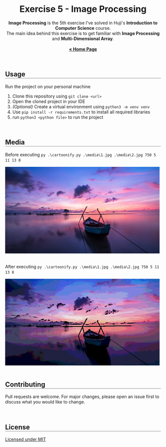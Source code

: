 <div align="center">
  <h1 align="center" style="border-bottom: none"><b>Exercise 5</b> - Image Processing</h1>

  <p align="center">
    <b>Image Processing</b> is the 5th exercise I've solved in Huji's <b>Introduction to Computer Science</b> course.
    <br>
    The main idea behind this exercise is to get familiar with <b>Image Processing</b> and <b>Multi-Dimensional Array</b>.
    <br>
    <br>
    <a href="https://github.com/LielAmar/Introduction-To-CS-solutions"><strong>« Home Page</strong></a>
    <br>
  </p>
</div>

<br>

<div align="left">
  <h2 align="left" style="border-bottom: 1px solid gray">Usage</h2>

  <p>Run the project on your personal machine</p>
  <ol align="left">
    <li>Clone this repository using <code>git clone &lt;url&gt;</code></li>
    <li>Open the cloned project in your IDE</li>
    <li><i>(Optional)</i> Create a virtual environment using <code>python3 -m venv venv</code></li>
    <li>Use <code>pip install -r requirements.txt</code> to install all required libraries</li>
    <li>run <code>python3 &lt;python file&gt;</code> to run the project</li>
  </ol>
</div>

<br>

<div align="left">
  <h2 align="left" style="border-bottom: 1px solid gray">Media</h2>

  <div align="left">
    <p>Before executing <code>py .\cartoonify.py .\media\1.jpg .\media\2.jpg 750 5 11 13 8</code></p>
    <img src="./media/1.jpg" alt="1" width="500px" />  
    <br>
    <br>
    <p>After executing <code>py .\cartoonify.py .\media\1.jpg .\media\2.jpg 750 5 11 13 8</code></p>
    <img src="./media/2.jpg" alt="2" width="500px" />
  </div>
</div>

<br>

<div align="left">
  <h2 align="left" style="border-bottom: 1px solid gray">Contributing</h2>

  <p align="left">
    Pull requests are welcome. For major changes, please open an issue first to discuss what you would like to change.
  </p>
</div>

<br>

<div align="left">
  <h2 align="left" style="border-bottom: 1px solid gray">License</h2>

  <p align="left">
    <a href="https://choosealicense.com/licenses/mit/">Licensed under MIT</a>
  </p>
</div>